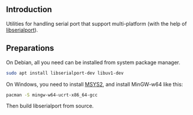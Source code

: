 ## Introduction

Utilities for handling serial port that support multi-platform (with the help of [libserialport](https://www.sigrok.org/wiki/Libserialport)).


## Preparations

On Debian, all you need can be installed from system package manager.

```sh
sudo apt install libserialport-dev libuv1-dev
```

On Windows, you need to install [MSYS2](https://www.msys2.org/), and install MinGW-w64 like this:

```sh
pacman -S mingw-w64-ucrt-x86_64-gcc
```

Then build libserialport from source.


